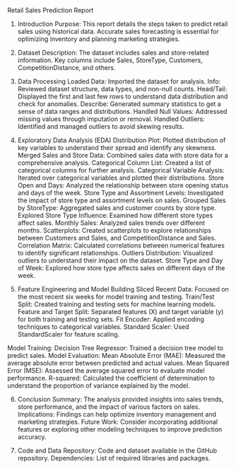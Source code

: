 Retail Sales Prediction Report

1. Introduction
Purpose: This report details the steps taken to predict retail sales using historical data. Accurate sales forecasting is essential for optimizing inventory and planning marketing strategies.

2. Dataset
Description: The dataset includes sales and store-related information. Key columns include Sales, StoreType, Customers, CompetitionDistance, and others.

3. Data Processing
Loaded Data: Imported the dataset for analysis.
Info: Reviewed dataset structure, data types, and non-null counts.
Head/Tail: Displayed the first and last few rows to understand data distribution and check for anomalies.
Describe: Generated summary statistics to get a sense of data ranges and distributions.
Handled Null Values: Addressed missing values through imputation or removal.
Handled Outliers: Identified and managed outliers to avoid skewing results.

4. Exploratory Data Analysis (EDA)
Distribution Plot: Plotted distribution of key variables to understand their spread and identify any skewness.
Merged Sales and Store Data: Combined sales data with store data for a comprehensive analysis.
Categorical Column List: Created a list of categorical columns for further analysis.
Categorical Variable Analysis: Iterated over categorical variables and plotted their distributions.
Store Open and Days: Analyzed the relationship between store opening status and days of the week.
Store Type and Assortment Levels: Investigated the impact of store type and assortment levels on sales.
Grouped Sales by StoreType: Aggregated sales and customer counts by store type.
Explored Store Type Influence: Examined how different store types affect sales.
Monthly Sales: Analyzed sales trends over different months.
Scatterplots: Created scatterplots to explore relationships between Customers and Sales, and CompetitionDistance and Sales.
Correlation Matrix: Calculated correlations between numerical features to identify significant relationships.
Outliers Distribution: Visualized outliers to understand their impact on the dataset.
Store Type and Day of Week: Explored how store type affects sales on different days of the week.

5. Feature Engineering and Model Building
Sliced Recent Data: Focused on the most recent six weeks for model training and testing.
Train/Test Split: Created training and testing sets for machine learning models.
Feature and Target Split: Separated features (X) and target variable (y) for both training and testing sets.
Fit Encoder: Applied encoding techniques to categorical variables.
Standard Scaler: Used StandardScaler for feature scaling.

Model Training:
Decision Tree Regressor: Trained a decision tree model to predict sales.
Model Evaluation:
Mean Absolute Error (MAE): Measured the average absolute error between predicted and actual values.
Mean Squared Error (MSE): Assessed the average squared error to evaluate model performance.
R-squared: Calculated the coefficient of determination to understand the proportion of variance explained by the model.

6. Conclusion
Summary: The analysis provided insights into sales trends, store performance, and the impact of various factors on sales.
Implications: Findings can help optimize inventory management and marketing strategies.
Future Work: Consider incorporating additional features or exploring other modeling techniques to improve prediction accuracy.

7. Code and Data
Repository: Code and dataset available in the GitHub repository.
Dependencies: List of required libraries and packages.
